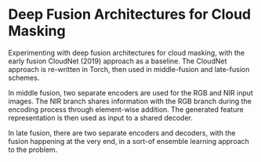 # Deep Fusion Architectures for Cloud Masking

Experimenting with deep fusion architectures for cloud masking, with the early fusion CloudNet (2019) approach as a baseline.
The CloudNet approach is re-written in Torch, then used in middle-fusion and late-fusion schemes. 

In middle fusion, two separate encoders are used for the RGB and NIR input images. The NIR branch shares information with the RGB
branch during the encoding process through element-wise addition. The generated feature representation is then used as input to
a shared decoder. 

In late fusion, there are two separate encoders and decoders, with the fusion happening at the very end, in a sort-of ensemble
learning approach to the problem.
